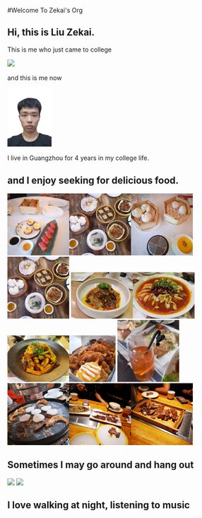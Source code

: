 #Welcome To Zekai's Org

## Hi, this is Liu Zekai.

This is me who just came to college

<img src=".\image\微信图片_2022041222552312.png" width="300px">

and this is me now

<img src=".\image\微信图片_202204122255231.jpg" width="100px">

I live in Guangzhou for 4 years in my college life.

## and I enjoy seeking for delicious food.

<img src=".\image\微信图片_202204122255230.jpg" width="140px"><img src=".\image\微信图片_202204122255234.jpg" width="140px"><img src=".\image\微信图片_202204122255236.jpg" width="140px"><img src=".\image\微信图片_2022041222552316.jpg" width="140px">
<img src=".\image\微信图片_202204122255232.jpg" width="140px"><img src=".\image\微信图片_202204122255233.jpg" width="140px"><img src=".\image\微信图片_202204122255237.jpg" width="140px"><img src=".\image\微信图片_202204122255238.jpg" width="105px">
<img src=".\image\微信图片_2022041222552315.jpg" width="140px"><img src=".\image\微信图片_202204122255235.jpg" width="140px"><img src=".\image\微信图片_202204122255239.jpg" width="140px"><img src=".\image\微信图片_2022041222552310.jpg" width="140px">

## Sometimes I may go around and hang out

<img src=".\image\微信图片_2022041222552314.jpg" width="300px">
<img src=".\image\微信图片_2022041222552313.jpg" width="300px">

## I love walking at night, listening to music